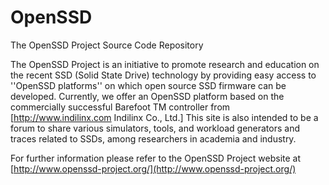 OpenSSD
=======

The OpenSSD Project Source Code Repository

The OpenSSD Project is an initiative to promote research and education on the recent SSD (Solid State Drive) technology by providing easy access to ''OpenSSD platforms'' on which open source SSD firmware can be developed. Currently, we offer an OpenSSD platform based on the commercially successful Barefoot TM controller from [http://www.indilinx.com Indilinx Co., Ltd.] This site is also intended to be a forum to share various simulators, tools, and workload generators and traces related to SSDs, among researchers in academia and industry. 

For further information please refer to the OpenSSD Project website at [http://www.openssd-project.org/](http://www.openssd-project.org/)